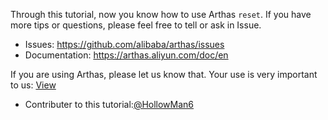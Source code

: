 
Through this tutorial, now you know how to use Arthas `reset`. If you have more tips or questions, please feel free to tell or ask in Issue.

* Issues: https://github.com/alibaba/arthas/issues
* Documentation: https://arthas.aliyun.com/doc/en

If you are using Arthas, please let us know that. Your use is very important to us: [View](https://github.com/alibaba/arthas/issues/111)

* Contributer to this tutorial:[@HollowMan6](https://github.com/HollowMan6)
